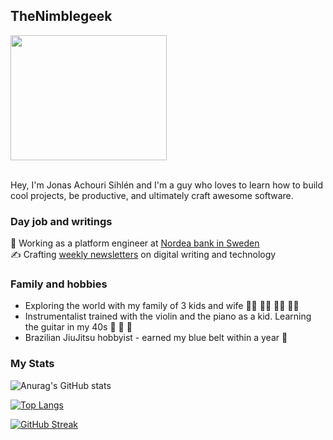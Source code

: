 
## TheNimblegeek

<div align="">
  <img src="https://media.giphy.com/media/R03zWv5p1oNSQd91EP/giphy.gif" width="250" height="200"/>
</div> <br>

Hey, I'm Jonas Achouri Sihlén and I'm a guy who loves to learn how to build cool projects, be productive, and ultimately craft awesome software. 

### Day job and writings
 <div align="">
🚀  Working as a platform engineer at <a href="https://www.nordea.com/en">Nordea bank in Sweden</a> <br>
    ✍️ Crafting <a href="https://thenimblegeek.ck.page">weekly newsletters</a> on digital writing and technology <br>
  </div>


### Family and hobbies
  - Exploring the world with my family of 3 kids and wife 👧🏼 👦🏻 👧🏽 👩🏻 
  - Instrumentalist trained with the violin and the piano as a kid. Learning the guitar in my 40s 🎻 🎹 🎸 
  - Brazilian JiuJitsu hobbyist - earned my blue belt within a year 🥋 



### My Stats 

![Anurag's GitHub stats](https://github-readme-stats.vercel.app/api?username=nimblegeek&theme=dark&show_icons=true&layout=compact)
    
[![Top Langs](https://github-readme-stats.vercel.app/api/top-langs/?username=nimblegeek&layout=compact&theme=dark)](https://github.com/nimblegeek/github-readme-stats)
    
[![GitHub Streak](https://github-readme-streak-stats.herokuapp.com/?user=nimblegeek&theme=dark)](https://git.io/streak-stats)
    
       
